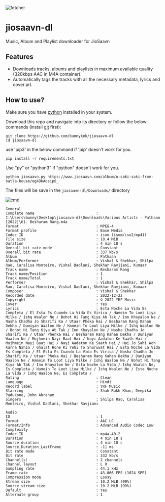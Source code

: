 ![fetcher](https://github.com/bunnykek/jiosaavn-dl/blob/main/assets/logo.svg "jiosaavn-dl")
# jiosaavn-dl
Music, Album and Playlist downloader for JioSaavn

## Features

- Downloads tracks, albums and playlists in maximum available quality (320kbps AAC in M4A container).
- Automatically tags the tracks with all the necessary metadata, lyrics and cover art.

## How to use?

Make sure you have [python](https://www.python.org/ "python") installed in your system.

Download this repo and navigate into its directory or follow the below commands (install [git](https://git-scm.com/) first):

```
git clone https://github.com/bunnykek/jiosaavn-dl
cd jiosaavn-dl
```

use 'pip3' in the below command if 'pip' doesn't work for you. 
```
pip install -r requirements.txt
```
Use "py" or "python3" if  "python" doesn't  work for you.
```
python jiosaavn.py https://www.jiosaavn.com/album/o-saki-saki-from-batla-house/og4DkAosip0_
```

The files will be save in the ``jiosaavn-dl/Downloads/`` directory

![cmd](https://github.com/bunnykek/jiosaavn-dl/blob/main/assets/2022-02-02%205m.png "cmd")

```
General
Complete name                            : C:\Users\bunny\Desktop\jiosaavn-dl\Downloads\Various Artists - Pathaan [2022]\01. Besharam Rang.m4a
Format                                   : MPEG-4
Format profile                           : Base Media
Codec ID                                 : isom (isom/iso2/mp41)
File size                                : 10.4 MiB
Duration                                 : 4 min 18 s
Overall bit rate mode                    : Constant
Overall bit rate                         : 337 kb/s
Album                                    : Pathaan
Album/Performer                          : Vishal & Shekhar, Shilpa Rao, Caralisa Monteiro, Vishal Dadlani, Shekhar Ravjiani, Kumaar
Track name                               : Besharam Rang
Track name/Position                      : 1
Track name/Total                         : 1
Performer                                : Vishal & Shekhar, Shilpa Rao, Caralisa Monteiro, Vishal Dadlani, Shekhar Ravjiani, Kumaar
Composer                                 : Vishal & Shekhar
Recorded date                            : 2022-12-22
Copyright                                : © 2022 YRF Music
Cover                                    : Yes
Lyrics                                   : Esta Noche La Vida Es Completa / El Esta Es Cuando La Vida Es Virica / Hamein To Loot Liya Milke / Ishq Waalon Ne / Bohot Hi Tang Kiya Ab Tak / Inn Khayalon Ne / Nasha Chadha Jo Sharifi Ka / Utaar Pheka Hai / Besharam Rang Kahan Dekha / Duniyan Waalon Ne / Hamein To Loot Liya Milke / Ishq Waalon Ne / Bohot Hi Tang Kiya Ab Tak / Inn Khayalon Ne / Nasha Chadha Jo Sharifi Ka / Utaar Phenka Hai / Besharam Rang Kahan Dekha / Duniyan Waalon Ne / Mujhmein Nayi Baat Hai / Nayi Aadaton Ke Saath Hai / Mujhmein Nayi Baat Hai / Nayi Aadaton Ke Saath Hai / Hai Jo Sahi Woh Karna Nahin / Ghalat Hone Ki Yehi To Shuruwat Hai / Esta Noche La Vida Es Completa / El Esta Es Cuando La Vida Es Virica / Nasha Chadha Jo Sharifi Ka / Utaar Pheka Hai / Besharam Rang Kahan Dekha / Duniyan Waalon Ne / Hamein To Loot Liya Milke / Ishq Waalon Ne / Bohot Hi Tang Kiya Ab Tak / Inn Khayalon Ne / Esta Noche La Vida / Ishq Waalon Ne, Es Completa / Hamein To Loot Liya Milke / Ishq Waalon Ne / Esta Noche La Vida / Ishq Waalon Ne, Es Completa / 
Rating                                   : Clean
Language                                 : Hindi
Record label                             : YRF Music
Starring                                 : Shah Rukh Khan, Deepika Padukone, John Abraham
Singers                                  : Shilpa Rao, Caralisa Monteiro, Vishal Dadlani, Shekhar Ravjiani

Audio
ID                                       : 1
Format                                   : AAC LC
Format/Info                              : Advanced Audio Codec Low Complexity
Codec ID                                 : mp4a-40-2
Duration                                 : 4 min 18 s
Source duration                          : 4 min 18 s
Source_Duration_LastFrame                : -11 ms
Bit rate mode                            : Constant
Bit rate                                 : 332 kb/s
Channel(s)                               : 2 channels
Channel layout                           : L R
Sampling rate                            : 44.1 kHz
Frame rate                               : 43.066 FPS (1024 SPF)
Compression mode                         : Lossy
Stream size                              : 10.2 MiB (99%)
Source stream size                       : 10.2 MiB (99%)
Default                                  : Yes
Alternate group                          : 1
```

